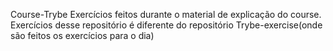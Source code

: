 Course-Trybe
Exercícios feitos durante o material de explicação do course. 
Exercícios desse repositório é diferente do repositório Trybe-exercise(onde são feitos os exercícios para o dia)
